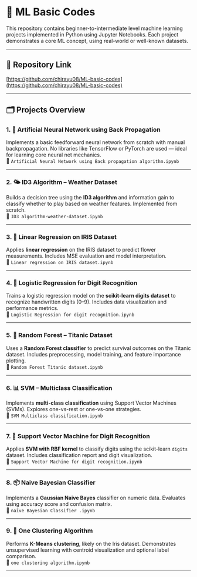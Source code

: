 # 🤖 ML Basic Codes

This repository contains beginner-to-intermediate level machine learning projects implemented in Python using Jupyter Notebooks. Each project demonstrates a core ML concept, using real-world or well-known datasets.

---

## 🔗 Repository Link  
[https://github.com/chirayu08/ML-basic-codes](https://github.com/chirayu08/ML-basic-codes)

---

## 🗂️ Projects Overview

### 1. 🧠 Artificial Neural Network using Back Propagation  
Implements a basic feedforward neural network from scratch with manual backpropagation. No libraries like TensorFlow or PyTorch are used — ideal for learning core neural net mechanics.  
📁 `Artificial Neural Network using Back propagation algorithm.ipynb`

---

### 2. 🌤️ ID3 Algorithm – Weather Dataset  
Builds a decision tree using the **ID3 algorithm** and information gain to classify whether to play based on weather features. Implemented from scratch.  
📁 `ID3 algorithm-weather-dataset.ipynb`

---

### 3. 🌸 Linear Regression on IRIS Dataset  
Applies **linear regression** on the IRIS dataset to predict flower measurements. Includes MSE evaluation and model interpretation.  
📁 `Linear regression on IRIS dataset.ipynb`

---

### 4. 🔢 Logistic Regression for Digit Recognition  
Trains a logistic regression model on the **scikit-learn digits dataset** to recognize handwritten digits (0–9). Includes data visualization and performance metrics.  
📁 `Logistic Regression for digit recognition.ipynb`

---

### 5. 🚢 Random Forest – Titanic Dataset  
Uses a **Random Forest classifier** to predict survival outcomes on the Titanic dataset. Includes preprocessing, model training, and feature importance plotting.  
📁 `Random Forest Titanic dataset.ipynb`

---

### 6. 📊 SVM – Multiclass Classification  
Implements **multi-class classification** using Support Vector Machines (SVMs). Explores one-vs-rest or one-vs-one strategies.  
📁 `SVM Multiclass classification.ipynb`

---

### 7. 🧮 Support Vector Machine for Digit Recognition  
Applies **SVM with RBF kernel** to classify digits using the scikit-learn `digits` dataset. Includes classification report and digit visualization.  
📁 `Support Vector Machine for digit recognition.ipynb`

---

### 8. 📦 Naive Bayesian Classifier  
Implements a **Gaussian Naive Bayes** classifier on numeric data. Evaluates using accuracy score and confusion matrix.  
📁 `naïve Bayesian Classifier .ipynb`

---

### 9. 📌 One Clustering Algorithm  
Performs **K-Means clustering**, likely on the Iris dataset. Demonstrates unsupervised learning with centroid visualization and optional label comparison.  
📁 `one clustering algorithm.ipynb`

---
